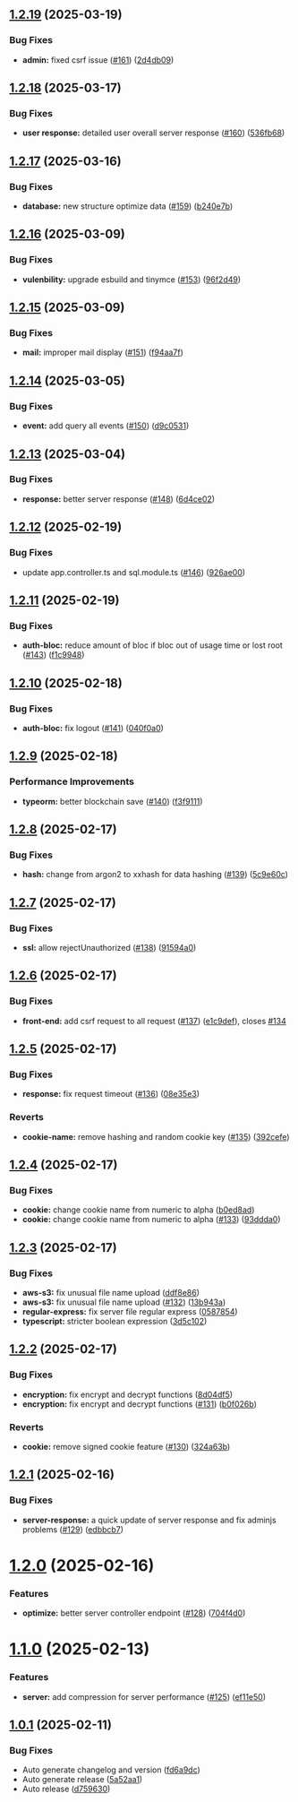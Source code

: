 ## [1.2.19](https://github.com/524H0003/Project_W/compare/v1.2.18...v1.2.19) (2025-03-19)


### Bug Fixes

* **admin:** fixed csrf issue ([#161](https://github.com/524H0003/Project_W/issues/161)) ([2d4db09](https://github.com/524H0003/Project_W/commit/2d4db0988d40222cb497cb9b7d6e98a2c9ac10f4))

## [1.2.18](https://github.com/524H0003/Project_W/compare/v1.2.17...v1.2.18) (2025-03-17)


### Bug Fixes

* **user response:** detailed user overall server response ([#160](https://github.com/524H0003/Project_W/issues/160)) ([536fb68](https://github.com/524H0003/Project_W/commit/536fb6866cc475a151e7ea603f5d04cda3a2f1a4))

## [1.2.17](https://github.com/524H0003/Project_W/compare/v1.2.16...v1.2.17) (2025-03-16)


### Bug Fixes

* **database:** new structure optimize data ([#159](https://github.com/524H0003/Project_W/issues/159)) ([b240e7b](https://github.com/524H0003/Project_W/commit/b240e7ba0d46487a78fd1fffa1b15e9649a0ead0))

## [1.2.16](https://github.com/524H0003/Project_W/compare/v1.2.15...v1.2.16) (2025-03-09)


### Bug Fixes

* **vulenbility:** upgrade esbuild and tinymce ([#153](https://github.com/524H0003/Project_W/issues/153)) ([96f2d49](https://github.com/524H0003/Project_W/commit/96f2d498a2c35baa7433e677daafb88cdf8ab4f0))

## [1.2.15](https://github.com/524H0003/Project_W/compare/v1.2.14...v1.2.15) (2025-03-09)


### Bug Fixes

* **mail:** improper mail display ([#151](https://github.com/524H0003/Project_W/issues/151)) ([f94aa7f](https://github.com/524H0003/Project_W/commit/f94aa7f07a3f22415081a986261b174823509dbe))

## [1.2.14](https://github.com/524H0003/Project_W/compare/v1.2.13...v1.2.14) (2025-03-05)


### Bug Fixes

* **event:** add query all events ([#150](https://github.com/524H0003/Project_W/issues/150)) ([d9c0531](https://github.com/524H0003/Project_W/commit/d9c05319c7d72973a4e72146d0f77c5f1751694d))

## [1.2.13](https://github.com/524H0003/Project_W/compare/v1.2.12...v1.2.13) (2025-03-04)


### Bug Fixes

* **response:** better server response ([#148](https://github.com/524H0003/Project_W/issues/148)) ([6d4ce02](https://github.com/524H0003/Project_W/commit/6d4ce023191fd7accf97fb934bb9271abe3dee0c))

## [1.2.12](https://github.com/524H0003/Project_W/compare/v1.2.11...v1.2.12) (2025-02-19)


### Bug Fixes

* update app.controller.ts and sql.module.ts ([#146](https://github.com/524H0003/Project_W/issues/146)) ([926ae00](https://github.com/524H0003/Project_W/commit/926ae00b167d8e30c98c39ec6305010c14fb027c))

## [1.2.11](https://github.com/524H0003/Project_W/compare/v1.2.10...v1.2.11) (2025-02-19)


### Bug Fixes

* **auth-bloc:** reduce amount of bloc if bloc out of usage time or lost root ([#143](https://github.com/524H0003/Project_W/issues/143)) ([f1c9948](https://github.com/524H0003/Project_W/commit/f1c99488301c2baa009cdbf8792e1e99633db725))

## [1.2.10](https://github.com/524H0003/Project_W/compare/v1.2.9...v1.2.10) (2025-02-18)


### Bug Fixes

* **auth-bloc:** fix logout ([#141](https://github.com/524H0003/Project_W/issues/141)) ([040f0a0](https://github.com/524H0003/Project_W/commit/040f0a0008ac9634e86f176d9433328fc1db164c))

## [1.2.9](https://github.com/524H0003/Project_W/compare/v1.2.8...v1.2.9) (2025-02-18)


### Performance Improvements

* **typeorm:** better blockchain save ([#140](https://github.com/524H0003/Project_W/issues/140)) ([f3f9111](https://github.com/524H0003/Project_W/commit/f3f911138090f6336016706b9c8b8f8b6e2d4a55))

## [1.2.8](https://github.com/524H0003/Project_W/compare/v1.2.7...v1.2.8) (2025-02-17)


### Bug Fixes

* **hash:** change from argon2 to xxhash for data hashing ([#139](https://github.com/524H0003/Project_W/issues/139)) ([5c9e60c](https://github.com/524H0003/Project_W/commit/5c9e60cde87036c9054d951c36e8db2b52813e79))

## [1.2.7](https://github.com/524H0003/Project_W/compare/v1.2.6...v1.2.7) (2025-02-17)


### Bug Fixes

* **ssl:** allow rejectUnauthorized ([#138](https://github.com/524H0003/Project_W/issues/138)) ([91594a0](https://github.com/524H0003/Project_W/commit/91594a02fc7a7c1ab4da63186df912a4c1c475f4))

## [1.2.6](https://github.com/524H0003/Project_W/compare/v1.2.5...v1.2.6) (2025-02-17)


### Bug Fixes

* **front-end:** add csrf request to all request ([#137](https://github.com/524H0003/Project_W/issues/137)) ([e1c9def](https://github.com/524H0003/Project_W/commit/e1c9def6772544c35f6224d3d76da63c46da03c9)), closes [#134](https://github.com/524H0003/Project_W/issues/134)

## [1.2.5](https://github.com/524H0003/Project_W/compare/v1.2.4...v1.2.5) (2025-02-17)


### Bug Fixes

* **response:** fix request timeout ([#136](https://github.com/524H0003/Project_W/issues/136)) ([08e35e3](https://github.com/524H0003/Project_W/commit/08e35e35d730b4e119e8180c3d75600ff7a9203a))


### Reverts

* **cookie-name:** remove hashing and random cookie key ([#135](https://github.com/524H0003/Project_W/issues/135)) ([392cefe](https://github.com/524H0003/Project_W/commit/392cefe552e80a6ebc6b6a62cec7806da6fbf60d))

## [1.2.4](https://github.com/524H0003/Project_W/compare/v1.2.3...v1.2.4) (2025-02-17)


### Bug Fixes

* **cookie:** change cookie name from numeric to alpha ([b0ed8ad](https://github.com/524H0003/Project_W/commit/b0ed8ad7f55be1b5e9534546b97c9fb0fe321818))
* **cookie:** change cookie name from numeric to alpha ([#133](https://github.com/524H0003/Project_W/issues/133)) ([93ddda0](https://github.com/524H0003/Project_W/commit/93ddda00a3f78784711ce61abcb9aba2d89fb75b))

## [1.2.3](https://github.com/524H0003/Project_W/compare/v1.2.2...v1.2.3) (2025-02-17)


### Bug Fixes

* **aws-s3:** fix unusual file name upload ([ddf8e86](https://github.com/524H0003/Project_W/commit/ddf8e86ba5e4a6a33750ccf8e1f5309eb8bba09b))
* **aws-s3:** fix unusual file name upload ([#132](https://github.com/524H0003/Project_W/issues/132)) ([13b943a](https://github.com/524H0003/Project_W/commit/13b943a3d2eda379b1dfe8575d42871e812d7cca))
* **regular-express:** fix server file regular express ([0587854](https://github.com/524H0003/Project_W/commit/0587854d5b864fc734013f5ee177f8a808a3c22a))
* **typescript:** stricter boolean expression ([3d5c102](https://github.com/524H0003/Project_W/commit/3d5c102109468654136ce148cfcb1209157b6e43))

## [1.2.2](https://github.com/524H0003/Project_W/compare/v1.2.1...v1.2.2) (2025-02-17)


### Bug Fixes

* **encryption:** fix encrypt and decrypt functions ([8d04df5](https://github.com/524H0003/Project_W/commit/8d04df520342dafcf98f4bb308038a3f60731376))
* **encryption:** fix encrypt and decrypt functions ([#131](https://github.com/524H0003/Project_W/issues/131)) ([b0f026b](https://github.com/524H0003/Project_W/commit/b0f026be606f6d36b740715af21a3d3826862852))


### Reverts

* **cookie:** remove signed cookie feature ([#130](https://github.com/524H0003/Project_W/issues/130)) ([324a63b](https://github.com/524H0003/Project_W/commit/324a63b622ca2d32f53fd25a74c3adf0815a3c2a))

## [1.2.1](https://github.com/524H0003/Project_W/compare/v1.2.0...v1.2.1) (2025-02-16)


### Bug Fixes

* **server-response:** a quick update of server response and fix adminjs problems ([#129](https://github.com/524H0003/Project_W/issues/129)) ([edbbcb7](https://github.com/524H0003/Project_W/commit/edbbcb77ebc876adc57169357204ac48a56b9540))

# [1.2.0](https://github.com/524H0003/Project_W/compare/v1.1.0...v1.2.0) (2025-02-16)


### Features

* **optimize:** better server controller endpoint ([#128](https://github.com/524H0003/Project_W/issues/128)) ([704f4d0](https://github.com/524H0003/Project_W/commit/704f4d0f5731da4c4137cb2f29c8d5694c6bc2bb))

# [1.1.0](https://github.com/524H0003/Project_W/compare/v1.0.1...v1.1.0) (2025-02-13)


### Features

* **server:** add compression for server performance ([#125](https://github.com/524H0003/Project_W/issues/125)) ([ef11e50](https://github.com/524H0003/Project_W/commit/ef11e502ba9ca5cfa2f1c1be91e0a963f8bc55b7))

## [1.0.1](https://github.com/524H0003/Project_W/compare/v1.0.0...v1.0.1) (2025-02-11)


### Bug Fixes

* Auto generate changelog and version ([fd6a9dc](https://github.com/524H0003/Project_W/commit/fd6a9dc5c7f0d564ff7018df4db6840c1017fc28))
* Auto generate release ([5a52aa1](https://github.com/524H0003/Project_W/commit/5a52aa19b612f6fd49888bf8b5ecb54af7f379e5))
* Auto release ([d759630](https://github.com/524H0003/Project_W/commit/d759630937bfc970315eba40cffcd03bc867fe53))
